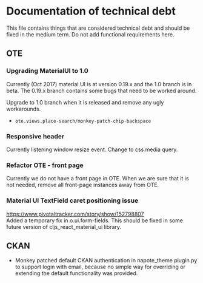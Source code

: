 # Documentation of technical debt

This file contains things that are considered technical debt and should be fixed in the medium term.
Do not add functional requirements here.

## OTE

### Upgrading MaterialUI to 1.0

Currently (Oct 2017) material UI is at version 0.19.x and the 1.0 branch is in beta.
The 0.19.x branch contains some bugs that need to be worked around.

Upgrade to 1.0 branch when it is released and remove any ugly workarounds.

* `ote.views.place-search/monkey-patch-chip-backspace`

### Responsive header
Currently listening window resize event. Change to css media query.

### Refactor OTE - front page
Currently we do not have a front page in OTE. When we are sure that
it is not needed, remove all front-page instances away from OTE.

### Material UI TextField caret positioning issue
https://www.pivotaltracker.com/story/show/152798807  
Added a temporary fix in o.ui.form-fields. 
This should be fixed in some future version of cljs_react_material_ui library.


## CKAN

* Monkey patched default CKAN authentication in napote_theme plugin.py to support login with email, because no simple way 
for overriding or extending the default functionality was provided.
